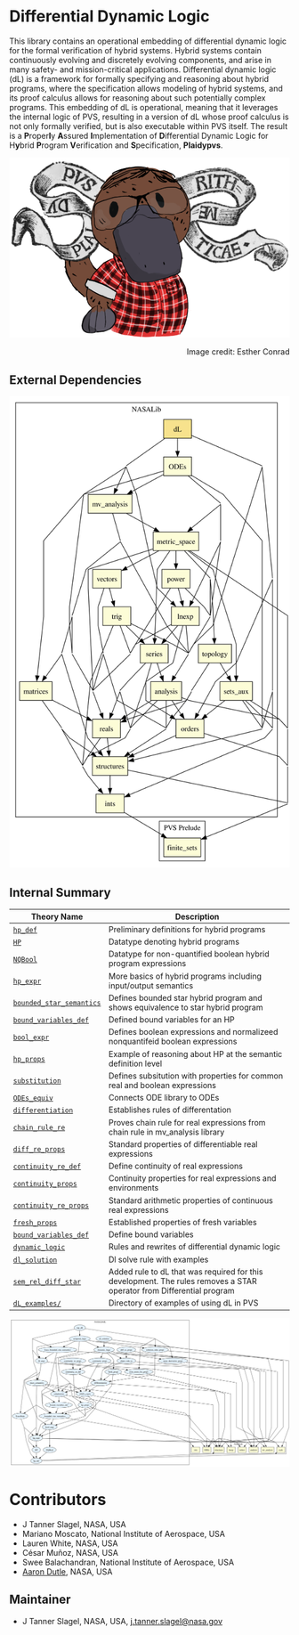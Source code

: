 # Differential Dynamic Logic

This library contains an operational embedding of differential dynamic logic for the formal verification of hybrid systems. 
Hybrid systems contain continuously evolving and discretely evolving components, and arise in many safety- and mission-critical applications.
Differential dynamic logic (dL) is a framework for formally specifying and reasoning about hybrid programs, where the specification allows modeling of hybrid systems, and its proof calculus allows for reasoning about such potentially complex programs. 
This embedding of dL is operational, meaning that it leverages the internal logic of PVS, resulting in a version of dL whose proof calculus is not only formally verified, but is also executable within PVS itself. The result is a **P**roper**l**y **A**ssured **I**mplementation of **D**ifferential Dynamic Logic for H**y**brid **P**rogram **V**erification and **S**pecification, **Plaidypvs**. 

![logo](./Plaidypvs.png "Plaidypvs logo")
<div style="text-align: right"> Image credit: Esther Conrad </div>

## External Dependencies

![dependency graph](./dL.svg "Dependency Graph")

## Internal Summary

| Theory Name | Description |
|---|---|
| [`hp_def`](hp_def.pvs) | Preliminary definitions for hybrid programs |
| [`HP`](HP.pvs) | Datatype denoting hybrid programs |
| [`NQBool`](NQBool.pvs) | Datatype for non-quantified boolean hybrid program expressions | 
| [`hp_expr`](hp_expr.pvs) | More basics of hybrid programs including input/output semantics |
| [`bounded_star_semantics`](bounded_star_semantics.pvs) | Defines bounded star hybrid program and shows equivalence to star hybrid program |
| [`bound_variables_def`](bound_variables_def.pvs) | Defined bound variables for an HP |
| [`bool_expr`](bool_expr.pvs) | Defines boolean expressions and normalizeed nonquantifeid boolean expressions |
| [`hp_props`](hp_props.pvs) | Example of reasoning about HP at the semantic definition level |
| [`substitution`](substitution.pvs) | Defines subsitution with properties for common real and boolean expressions |
| [`ODEs_equiv`](ODEs_equiv.pvs) | Connects ODE library to ODEs |
| [`differentiation`](differentiation.pvs) | Establishes rules of differentation |
| [`chain_rule_re`](chain_rule_re.pvs) | Proves chain rule for real expressions from chain rule in mv_analysis library |
| [`diff_re_props`](diff_re_props.pvs) | Standard properties of differentiable real expressions |
| [`continuity_re_def`](continuity_re_def.pvs) | Define continuity of real expressions |
| [`continuity_props`](continuity_props.pvs) | Continuity properties for real expressions and environments |
| [`continuity_re_props`](continuity_re_props.pvs) | Standard arithmetic properties of continuous real expressions |
| [`fresh_props`](fresh_props.pvs) | Established properties of fresh variables |
| [`bound_variables_def`](bound_variables_def.pvs) | Define bound variables |
| [`dynamic_logic`](dynamic_logic.pvs) | Rules and rewrites of differential dynamic logic |
| [`dl_solution`](dl_solution.pvs) | Dl solve rule with examples |
| [`sem_rel_diff_star`](sem_rel_diff_star.pvs) | Added rule to dL that was required for this development. The rules removes a  STAR operator from Differential program | 
| [`dL_examples/`](dL_examples/) | Directory of examples of using dL in PVS |

![dependency graph](./dL-zoomed.svg "Zoomed Dependency Graph")

# Contributors
* J Tanner Slagel, NASA, USA
* Mariano Moscato, National Institute of Aerospace, USA
* Lauren White, NASA, USA 
* César Muñoz, NASA, USA
* Swee Balachandran, National Institute of Aerospace, USA
* [Aaron Dutle](http://shemesh.larc.nasa.gov/people/amd), NASA, USA

## Maintainer
* J Tanner Slagel, NASA, USA, <j.tanner.slagel@nasa.gov>

